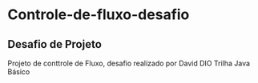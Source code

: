 # Controle-de-fluxo-desafio

## Desafio de Projeto
Projeto de conttrole de Fluxo, desafio realizado por David DIO Trilha Java Básico
